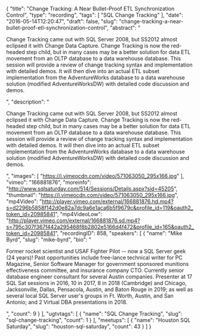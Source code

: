 {
  "title": "Change Tracking: A Near Bullet-Proof ETL Synchronization Control",
  "type": "recording",
  "tags": [
    "SQL Change Tracking"
  ],
  "date": "2016-05-14T12:20:47",
  "draft": false,
  "slug": "change-tracking-a-near-bullet-proof-etl-synchronization-control",
  "abstract": "<p>Change Tracking came out with SQL Server 2008, but SS2012 almost eclipsed it with Change Data Capture.  Change Tracking is now the red-headed step child, but in many cases may be a better solution for data ETL movement from an OLTP database to a data warehouse database.  This session will provide a review of change tracking syntax and implementation with detailed demos.  It will then dive into an actual ETL subset implementation from the AdventureWorks database to a data warehouse solution (modified AdventureWorksDW) with detailed code discussion and demos.</p>",
  "description": "<p>Change Tracking came out with SQL Server 2008, but SS2012 almost eclipsed it with Change Data Capture.  Change Tracking is now the red-headed step child, but in many cases may be a better solution for data ETL movement from an OLTP database to a data warehouse database.  This session will provide a review of change tracking syntax and implementation with detailed demos.  It will then dive into an actual ETL subset implementation from the AdventureWorks database to a data warehouse solution (modified AdventureWorksDW) with detailed code discussion and demos.</p>",
  "images": [
    "https://i.vimeocdn.com/video/571063050_295x166.jpg"
  ],
  "vimeo": "166881876",
  "moreinfo": "http://www.sqlsaturday.com/514/Sessions/Details.aspx?sid=45205",
  "thumbnail": "https://i.vimeocdn.com/video/571063050_295x166.jpg",
  "mp4Video": "http://player.vimeo.com/external/166881876.hd.mp4?s=d2296b5858f142d0e82a7dc9a6e1aca6b5f9679c&profile_id=119&oauth2_token_id=20985841",
  "mp4VideoLow": "http://player.vimeo.com/external/166881876.sd.mp4?s=795c307f367f442a295468f8b2802e5166d4f472&profile_id=165&oauth2_token_id=20985841",
  "recordingID": 858,
  "speakers": [
    {
      "name": "Mike Byrd",
      "slug": "mike-byrd",
      "bio": "<p>Former rocket scientist and USAF Fighter Pilot -- now a SQL Server geek (24 years)! Past opportunities include free-lance technical writer for PC Magazine, Senior Software Manager for government sponsored munitions effectiveness committee, and insurance company CTO. Currently senior database engineer consultant for several Austin companies. Presenter at 17 SQL Sat sessions in 2016, 10 in 2017, 8 in 2018 (Cambridge) and Chicago, Jacksonville, Dallas, Pensacola, Austin, and Baton Rouge in 2019; as well as several local SQL Server user's groups in Ft. Worth, Austin, and San Antonio; and 2 Virtual DBA presentations in 2018.</p>",
      "count": 9
    }
  ],
  "ugtvtags": [
    {
      "name": "SQL Change Tracking",
      "slug": "sql-change-tracking",
      "count": 1
    }
  ],
  "meetups": [
    {
      "name": "Houston SQL Saturday",
      "slug": "houston-sql-saturday",
      "count": 43
    }
  ]
}